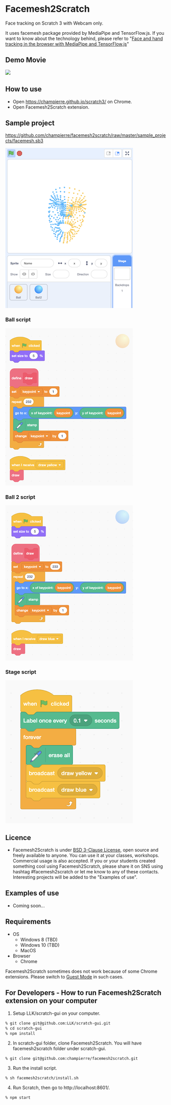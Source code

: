 # Facemesh2Scratch

Face tracking on Scratch 3 with Webcam only.

It uses facemesh package provided by MediaPipe and TensorFlow.js. If you want to know about the technology behind, please refer to "[Face and hand tracking in the browser with MediaPipe and TensorFlow.js](https://blog.tensorflow.org/2020/03/face-and-hand-tracking-in-browser-with-mediapipe-and-tensorflowjs.html)"

## Demo Movie

  <img src="images/facemesh.gif" width="600" />

## How to use

- Open https://champierre.github.io/scratch3/ on Chrome.
- Open Facemesh2Scratch extension.

## Sample project

https://github.com/champierre/facemesh2scratch/raw/master/sample_projects/facemesh.sb3

<img src="images/en/sample_project_4.png" />

### Ball script

<img src="images/en/sample_project_1.png" />

### Ball 2 script

<img src="images/en/sample_project_2.png" />

### Stage script

<img src="images/en/sample_project_3.png" />

## Licence

- Facemesh2Scratch is under [BSD 3-Clause License](./LICENSE.md), open source and freely available to anyone. You can use it at your classes, workshops. Commercial usage is also accepted. If you or your students created something cool using Facemesh2Scratch, please share it on SNS using hashtag #facemesh2scratch or let me know to any of these contacts. Interesting projects will be added to the "Examples of use".

## Examples of use

- Coming soon...

## Requirements

- OS
  - Windows 8 (TBD)
  - Windows 10 (TBD)
  - MacOS
- Browser
  - Chrome

Facemesh2Scratch sometimes does not work because of some Chrome extensions. Please switch to [Guest Mode](https://support.google.com/chrome/answer/6130773) in such cases.

## For Developers - How to run Facemesh2Scratch extension on your computer

1. Setup LLK/scratch-gui on your computer.

  ```
  % git clone git@github.com:LLK/scratch-gui.git
  % cd scratch-gui
  % npm install
  ```

2. In scratch-gui folder, clone Facemesh2Scratch. You will have facemesh2scratch folder under scratch-gui.

  ```
  % git clone git@github.com:champierre/facemesh2scratch.git
  ```

3. Run the install script.

  ```
  % sh facemesh2scratch/install.sh
  ```

4. Run Scratch, then go to http://localhost:8601/.

  ```
  % npm start
  ```
